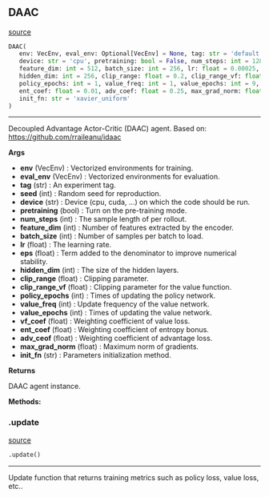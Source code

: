 #


## DAAC
[source](https://github.com/RLE-Foundation/rllte/blob/main/rllte/agent/daac.py/#L40)
```python 
DAAC(
   env: VecEnv, eval_env: Optional[VecEnv] = None, tag: str = 'default', seed: int = 1,
   device: str = 'cpu', pretraining: bool = False, num_steps: int = 128,
   feature_dim: int = 512, batch_size: int = 256, lr: float = 0.00025, eps: float = 1e-05,
   hidden_dim: int = 256, clip_range: float = 0.2, clip_range_vf: float = 0.2,
   policy_epochs: int = 1, value_freq: int = 1, value_epochs: int = 9, vf_coef: float = 0.5,
   ent_coef: float = 0.01, adv_coef: float = 0.25, max_grad_norm: float = 0.5,
   init_fn: str = 'xavier_uniform'
)
```


---
Decoupled Advantage Actor-Critic (DAAC) agent.
Based on: https://github.com/rraileanu/idaac


**Args**

* **env** (VecEnv) : Vectorized environments for training.
* **eval_env** (VecEnv) : Vectorized environments for evaluation.
* **tag** (str) : An experiment tag.
* **seed** (int) : Random seed for reproduction.
* **device** (str) : Device (cpu, cuda, ...) on which the code should be run.
* **pretraining** (bool) : Turn on the pre-training mode.
* **num_steps** (int) : The sample length of per rollout.
* **feature_dim** (int) : Number of features extracted by the encoder.
* **batch_size** (int) : Number of samples per batch to load.
* **lr** (float) : The learning rate.
* **eps** (float) : Term added to the denominator to improve numerical stability.
* **hidden_dim** (int) : The size of the hidden layers.
* **clip_range** (float) : Clipping parameter.
* **clip_range_vf** (float) : Clipping parameter for the value function.
* **policy_epochs** (int) : Times of updating the policy network.
* **value_freq** (int) : Update frequency of the value network.
* **value_epochs** (int) : Times of updating the value network.
* **vf_coef** (float) : Weighting coefficient of value loss.
* **ent_coef** (float) : Weighting coefficient of entropy bonus.
* **adv_ceof** (float) : Weighting coefficient of advantage loss.
* **max_grad_norm** (float) : Maximum norm of gradients.
* **init_fn** (str) : Parameters initialization method.



**Returns**

DAAC agent instance.


**Methods:**


### .update
[source](https://github.com/RLE-Foundation/rllte/blob/main/rllte/agent/daac.py/#L170)
```python
.update()
```

---
Update function that returns training metrics such as policy loss, value loss, etc..
